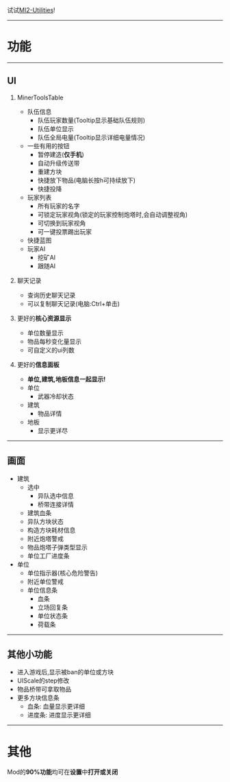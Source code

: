 试试[MI2-Utilities](https://github.com/BlackDeluxeCat/MI2-Utilities-Java/)!

---

# 功能

---

## UI
1. MinerToolsTable
   * 队伍信息
     * 队伍玩家数量(Tooltip显示基础队伍规则)
     * 队伍单位显示
     * 队伍全局电量(Tooltip显示详细电量情况)
   * 一些有用的按钮
     * 暂停建造(**仅手机**)
     * 自动升级传送带
     * 重建方块
     * 快捷放下物品(电脑长按h可持续放下)
     * 快捷投降
   * 玩家列表
     * 所有玩家的名字
     * 可锁定玩家视角(锁定的玩家控制炮塔时,会自动调整视角)
     * 可切换到玩家视角
     * 可一键投票踢出玩家
   * 快捷蓝图
   * 玩家AI
     * 挖矿AI
     * 跟随AI

2. 聊天记录
   * 查询历史聊天记录
   * 可以复制聊天记录(电脑:Ctrl+单击)

3. 更好的**核心资源显示**
   * 单位数量显示
   * 物品每秒变化量显示
   * 可自定义的ui列数

4. 更好的**信息面板**
   * **单位,建筑,地板信息一起显示!**
   * 单位
     * 武器冷却状态
   * 建筑
     * 物品详情
   * 地板
     * 显示更详尽

---

## 画面
* 建筑
  * 选中
    * 异队选中信息
    * 桥带连接详情
  * 建筑血条
  * 异队方块状态
  * 构造方块耗材信息
  * 附近炮塔警戒
  * 物品炮塔子弹类型显示
  * 单位工厂进度条
* 单位
  * 单位指示器(核心危险警告)
  * 附近单位警戒
  * 单位信息条
    * 血条
    * 立场回复条
    * 单位状态条
    * 荷载条

---

## 其他小功能
* 进入游戏后,显示被ban的单位或方块
* UIScale的step修改
* 物品桥带可拿取物品
* 更多方块信息条
  * 血条: 血量显示更详细
  * 进度条: 进度显示更详细

---

# 其他
Mod的**90%功能**均可在**设置**中**打开或关闭**